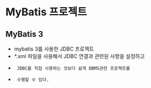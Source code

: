 # MyBatis 프로젝트

## MyBatis 3

 * mybatis 3를 사용한 JDBC 프로젝트
 * *.xml 파일을 사용해서 JDBC 연결과 관련된 사항을 설정하고
 * 		JDBC를 직접 사용하는 것보다 쉽게 DBMS관련 프로젝트를 
 * 		수행할 수 있다.